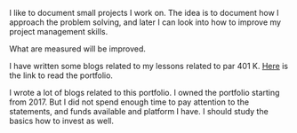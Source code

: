 I like to document small projects I work on. The idea is to document how I approach the problem solving, and later I can look into how to improve my project management skills. 

What are measured will be improved. 

I have written some blogs related to my lessons related to par 401 K. [Here](http://juliachencoding.blogspot.com/search?q=par+401+K) is the link to read the portfolio. 

I wrote a lot of blogs related to this portfolio. I owned the portfolio starting from 2017. But I did not spend enough time to pay attention to the statements, and funds available and platform I have. I should study the basics how to invest as well. 


